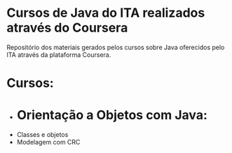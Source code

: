 # Cursos de Java do ITA realizados através do Coursera

Repositório dos materiais gerados pelos cursos sobre Java oferecidos pelo ITA através da plataforma Coursera.
# Cursos:

- # Orientação a Objetos com Java:
- Classes e objetos
- Modelagem com CRC
